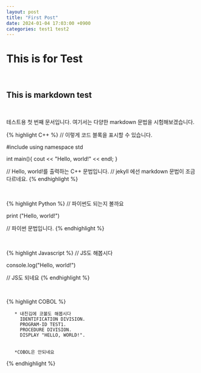 ```yaml
---
layout: post
title: "First Post"
date: 2024-01-04 17:03:00 +0900
categories: test1 test2
---
```


# This is for Test

<br>

## This is markdown test


<br>

테스트용 첫 번째 문서입니다. 여기서는 다양한 markdown 문법을 시험해보겠습니다.

{% highlight C++ %}
// 이렇게 코드 블록을 표시할 수 있습니다.

#include <iostream>
using namespace std

int main(){
    cout << "Hello, world!" << endl;
}

// Hello, world!를 출력하는 C++ 문법입니다. 
// jekyll 에선 markdown 문법이 조금 다르네요.
{% endhighlight %}

<br>

{% highlight Python %}
// 파이썬도 되는지 볼까요

print ("Hello, world!")

// 파이썬 문법입니다.
{% endhighlight %}

<br>

{% highlight Javascript %}
// JS도 해봅시다

console.log("Hello, world!")

// JS도 되네요
{% endhighlight %}


<br>

{% highlight COBOL %}

       * 내친김에 코볼도 해봅시다
         IDENTIFICATION DIVISION.
         PROGRAM-ID TEST1.
         PROCEDURE DIVISION.
         DISPLAY "HELLO, WORLD!".


       *COBOL은 안되네요
{% endhighlight %}

<br>
